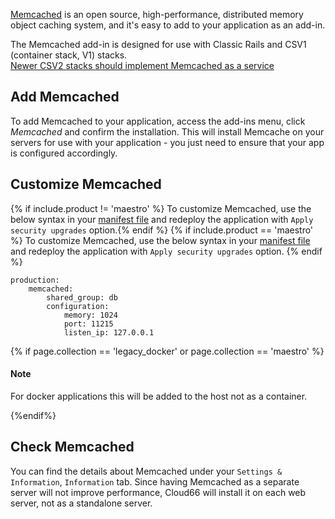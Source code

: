 

[Memcached](http://memcached.org/) is an open source, high-performance, distributed memory object caching system, and it's easy to add to your application as an add-in.

<div class="notice notice-warning">
    <p>
        The Memcached add-in is designed for use with Classic Rails and CSV1 (container stack, V1) stacks.<br>
        <a href="https://community.cloud66.com/t/how-do-i-add-memcached-to-my-application/54" title="An example of how to install Memcached as a Service">Newer CSV2 stacks should implement Memcached as a service</a>
    </p>
</div>

## Add Memcached
To add Memcached to your application, access the add-ins menu, click _Memcached_ and confirm the installation. This will install Memcache on your servers for use with your application - you just need to ensure that your app is configured accordingly.

## Customize Memcached
{% if include.product != 'maestro' %}
To customize Memcached, use the below syntax in your [manifest file](/{{page.collection}}/how-to-guides/deployment/building-a-manifest-file.html) and redeploy the application with `Apply security upgrades` option.{% endif %}
{% if include.product == 'maestro' %}
To customize Memcached, use the below syntax in your [manifest file](/{{page.collection}}/how-to-guides/build-and-config/building-a-manifest-file.html) and redeploy the application with `Apply security upgrades` option.
{% endif %}


```shell
production:
    memcached:
        shared_group: db
        configuration:
            memory: 1024
            port: 11215
            listen_ip: 127.0.0.1
```

{% if page.collection == 'legacy_docker' or page.collection == 'maestro' %}

#### Note
<div class="notice notice-danger">
	<p>For docker applications this will be added to the host not as a container.</p>
</div>
{%endif%}

## Check Memcached

You can find the details about Memcached under your `Settings & Information`, `Information` tab. Since having Memcached as a separate server will not improve performance, Cloud66 will install it on each web server, not as a standalone server.
